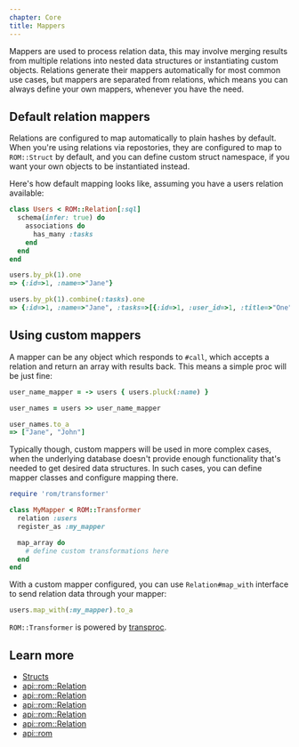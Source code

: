 ```yaml
---
chapter: Core
title: Mappers
---
```


Mappers are used to process relation data, this may involve merging results from
multiple relations into nested data structures or instantiating custom objects.
Relations generate their mappers automatically for most common use cases, but
mappers are separated from relations, which means you can always define your own
mappers, whenever you have the need.

## Default relation mappers

Relations are configured to map automatically to plain hashes by default. When you're
using relations via repostories, they are configured to map to `ROM::Struct` by default,
and you can define custom struct namespace, if you want your own objects to be instantiated
instead.

Here's how default mapping looks like, assuming you have a users relation available:

``` ruby
class Users < ROM::Relation[:sql]
  schema(infer: true) do
    associations do
      has_many :tasks
    end
  end
end

users.by_pk(1).one
=> {:id=>1, :name=>"Jane"}

users.by_pk(1).combine(:tasks).one
=> {:id=>1, :name=>"Jane", :tasks=>[{:id=>1, :user_id=>1, :title=>"One"}, {:id=>2, :user_id=>1, :title=>"Two"}]}
```

## Using custom mappers

A mapper can be any object which responds to `#call`, which accepts a relation and
return an array with results back. This means a simple proc will be just fine:

``` ruby
user_name_mapper = -> users { users.pluck(:name) }

user_names = users >> user_name_mapper

user_names.to_a
=> ["Jane", "John"]
```

Typically though, custom mappers will be used in more complex cases, when the underlying database
doesn't provide enough functionality that's needed to get desired data structures. In such cases,
you can define mapper classes and configure mapping there.

``` ruby
require 'rom/transformer'

class MyMapper < ROM::Transformer
  relation :users
  register_as :my_mapper

  map_array do
    # define custom transformations here
  end
end
```

With a custom mapper configured, you can use `Relation#map_with` interface to send relation data
through your mapper:

``` ruby
users.map_with(:my_mapper).to_a
```

`ROM::Transformer` is powered by [transproc](https://github.com/solnic/transproc#transformer).

## Learn more

* [Structs](/learn/core/%{version}/structs)
* [api::rom::Relation](.schema)
* [api::rom::Relation](.auto_struct)
* [api::rom::Relation](.struct_namespace)
* [api::rom::Relation](#map_to)
* [api::rom::Relation](#map_with)
* [api::rom](Transformer)
